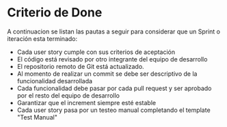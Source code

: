 # Criterio de Done

A continuacion se listan las pautas a seguir para considerar que un Sprint o iteración esta terminado:

- Cada user story cumple con sus criterios de aceptación
- El código está revisado por otro integrante del equipo de desarrollo 
- El repositorio remoto de Git está actualizado. 
- Al momento de realizar un commit se debe ser descriptivo de la funcionalidad desarrollada
- Cada funcionalidad debe pasar por cada pull request y ser aprobado por el resto del equipo de desarrollo
- Garantizar que el increment siempre esté estable
- Cada user story pasa por un testeo manual completando el template "Test Manual"